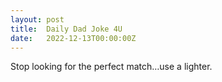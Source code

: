 ```yaml
---
layout: post
title:  Daily Dad Joke 4U
date:   2022-12-13T00:00:00Z
---
```

Stop looking for the perfect match…use a lighter.
